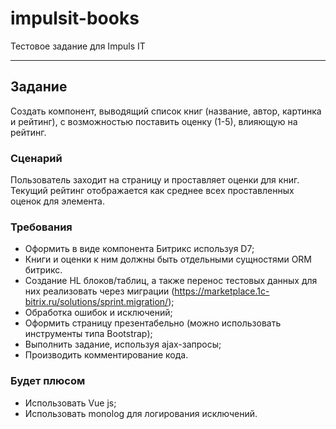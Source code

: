 # impulsit-books
Тестовое задание для Impuls IT

___

## Задание
Создать компонент, выводящий список книг (название, автор, картинка и рейтинг), с возможностью поставить оценку (1-5), влияющую на рейтинг.

### Сценарий
Пользователь заходит на страницу и проставляет оценки для книг. Текущий рейтинг отображается как среднее всех проставленных оценок для элемента.

### Требования
- Оформить в виде компонента Битрикс используя D7;
- Книги и оценки к ним должны быть отдельными сущностями ORM битрикс.
- Создание HL блоков/таблиц, а также перенос тестовых данных для них реализовать через миграции (https://marketplace.1c-bitrix.ru/solutions/sprint.migration/);
- Обработка ошибок и исключений;
- Оформить страницу презентабельно (можно использовать инструменты типа Bootstrap);
- Выполнить задание, используя ajax-запросы;
- Производить комментирование кода.

### Будет плюсом
- Использовать Vue js;
- Использовать monolog для логирования исключений.
